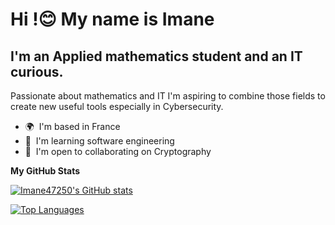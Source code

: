 Hi !😊 My name is Imane
=============================================================================================================================

I'm an Applied mathematics student and an IT curious.
-----------------------------------------------------

Passionate about mathematics and IT I'm aspiring to combine those fields to create new useful tools especially in Cybersecurity.

* 🌍  I'm based in France
* 🧠  I'm learning software engineering
* 🤝  I'm open to collaborating on Cryptography


<b>My GitHub Stats</b>

<a href="http://www.github.com/Imane47250"><img src="https://github-readme-stats.vercel.app/api?username=Imane47250&show_icons=true&hide=&count_private=true&title_color=0891b2&text_color=ffffff&icon_color=0891b2&bg_color=1c1917&hide_border=true&show_icons=true" alt="Imane47250's GitHub stats" /></a>

<a href="https://github.com/Imane47250" align="left"><img src="https://github-readme-stats.vercel.app/api/top-langs/?username=Imane47250&langs_count=10&title_color=0891b2&text_color=ffffff&icon_color=0891b2&bg_color=1c1917&hide_border=true&locale=en&custom_title=Top%20%Languages" alt="Top Languages" /></a>
